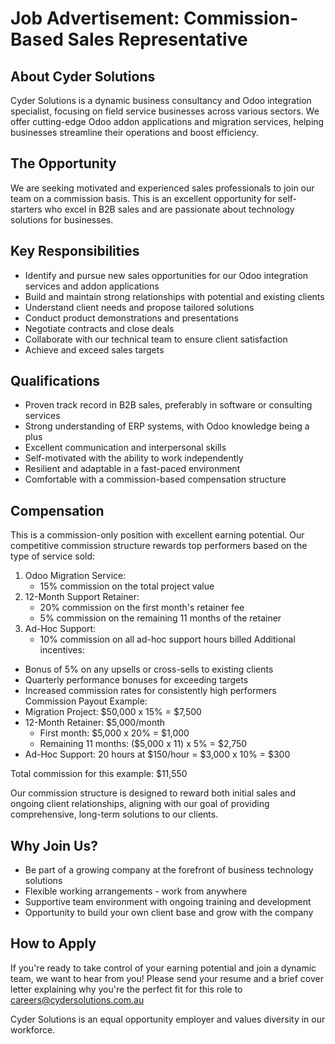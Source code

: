 # Job Advertisement: Commission-Based Sales Representative
## About Cyder Solutions
Cyder Solutions is a dynamic business consultancy and Odoo integration specialist, focusing on field service businesses across various sectors. We offer cutting-edge Odoo addon applications and migration services, helping businesses streamline their operations and boost efficiency.
## The Opportunity
We are seeking motivated and experienced sales professionals to join our team on a commission basis. This is an excellent opportunity for self-starters who excel in B2B sales and are passionate about technology solutions for businesses.
## Key Responsibilities
- Identify and pursue new sales opportunities for our Odoo integration services and addon applications
- Build and maintain strong relationships with potential and existing clients
- Understand client needs and propose tailored solutions
- Conduct product demonstrations and presentations
- Negotiate contracts and close deals
- Collaborate with our technical team to ensure client satisfaction
- Achieve and exceed sales targets
## Qualifications
- Proven track record in B2B sales, preferably in software or consulting services
- Strong understanding of ERP systems, with Odoo knowledge being a plus
- Excellent communication and interpersonal skills
- Self-motivated with the ability to work independently
- Resilient and adaptable in a fast-paced environment
- Comfortable with a commission-based compensation structure
## Compensation
This is a commission-only position with excellent earning potential. Our competitive commission structure rewards top performers based on the type of service sold:
1. Odoo Migration Service:
    - 15% commission on the total project value
2. 12-Month Support Retainer:
    - 20% commission on the first month's retainer fee
    - 5% commission on the remaining 11 months of the retainer
3. Ad-Hoc Support:
    - 10% commission on all ad-hoc support hours billed
Additional incentives:
- Bonus of 5% on any upsells or cross-sells to existing clients
- Quarterly performance bonuses for exceeding targets
- Increased commission rates for consistently high performers
Commission Payout Example:
- Migration Project: $50,000 x 15% = $7,500
- 12-Month Retainer: $5,000/month
    - First month: $5,000 x 20% = $1,000
    - Remaining 11 months: ($5,000 x 11) x 5% = $2,750
- Ad-Hoc Support: 20 hours at $150/hour = $3,000 x 10% = $300

Total commission for this example: $11,550

Our commission structure is designed to reward both initial sales and ongoing client relationships, aligning with our goal of providing comprehensive, long-term solutions to our clients.
## Why Join Us?
- Be part of a growing company at the forefront of business technology solutions
- Flexible working arrangements - work from anywhere
- Supportive team environment with ongoing training and development
- Opportunity to build your own client base and grow with the company
## How to Apply
If you're ready to take control of your earning potential and join a dynamic team, we want to hear from you! Please send your resume and a brief cover letter explaining why you're the perfect fit for this role to careers@cydersolutions.com.au

Cyder Solutions is an equal opportunity employer and values diversity in our workforce.
